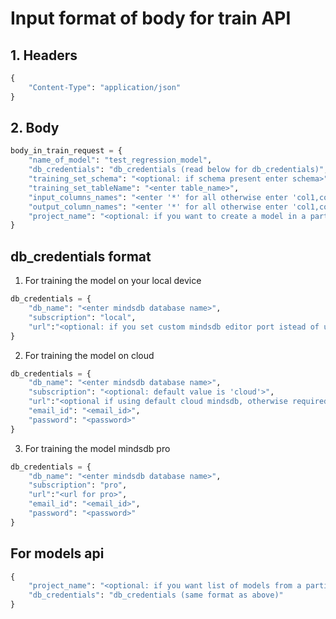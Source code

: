 # Input format of body for train API
## 1. Headers
```python
{
    "Content-Type": "application/json"
}
```
## 2. Body
```python
body_in_train_request = {
    "name_of_model": "test_regression_model",
    "db_credentials": "db_credentials (read below for db_credentials)",
    "training_set_schema": "<optional: if schema present enter schema>",
    "training_set_tableName": "<enter table_name>",
    "input_columns_names": "<enter '*' for all otherwise enter 'col1,col2,col3,..'>",
    "output_column_names": "<enter '*' for all otherwise enter 'col1,col2,col3,..'>",
    "project_name": "<optional: if you want to create a model in a particular project, then enter this field, otherwise default project is 'mindsdb'>",
}
```
## db_credentials format
1. For training the model on your local device
```python
db_credentials = {
    "db_name": "<enter mindsdb database name>",
    "subscription": "local",
    "url":"<optional: if you set custom mindsdb editor port istead of using default>"
}
```
2. For training the model on cloud
```python
db_credentials = {
    "db_name": "<enter mindsdb database name>",
    "subscription": "<optional: default value is 'cloud'>",
    "url":"<optional if using default cloud mindsdb, otherwise required>",
    "email_id": "<email_id>",
    "password": "<password>"
}
```
3. For training the model mindsdb pro
```python
db_credentials = {
    "db_name": "<enter mindsdb database name>",
    "subscription": "pro",
    "url":"<url for pro>",
    "email_id": "<email_id>",
    "password": "<password>"
}
```

## For models api
```python
{
    "project_name": "<optional: if you want list of models from a particular project, then enter this filed, else it will return all models>",
    "db_credentials": "db_credentials (same format as above)"
}
```